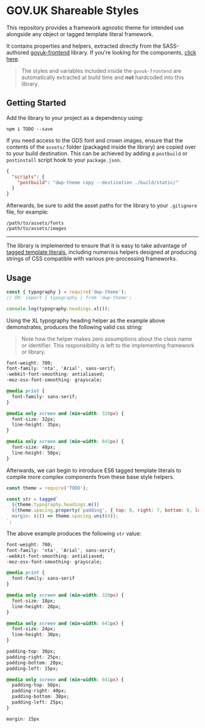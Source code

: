 # GOV.UK Shareable Styles

This repository provides a framework agnostic theme for intended use alongside any object or tagged template literal framework.

It contains properties and helpers, extracted directly from the SASS-authored [govuk-frontend](#TODO) library. If you're looking for the components, [click here](/components/react).

> The styles and variables included inside the `govuk-frontend` are automatically extracted at build time and **not** hardcoded into this library.

## Getting Started

Add the library to your project as a dependency using:

```
npm i TODO --save
```

If you need access to the GDS font and crown images, ensure that the contents of the `assets/` folder (packaged inside the library) are copied over to your build destination. This can be achieved by adding a `postbuild` or `postinstall` script hook to your `package.json`.

```json
{
  "scripts": {
    "postbuild": "dwp-theme copy --destination ./build/static/"
  }
}
```

Afterwards, be sure to add the asset paths for the library to your `.gitignore` file, for example:

```
/path/to/assets/fonts
/path/to/assets/images
```

---

The library is implemented to ensure that it is easy to take advantage of [tagged template literals](https://developer.mozilla.org/en-US/docs/Web/JavaScript/Reference/Template_literals), including numerous helpers designed at producing strings of CSS compatible with various pre-processing frameworks.

## Usage

```js
const { typography } = require('dwp-theme');
// OR: import { typography } from 'dwp-theme';

console.log(typography.headings.xl());
```

Using the XL typography heading helper as the example above demonstrates, produces the following valid css string:

> Note how the helper makes zero assumptions about the class name or identifier. This responsibility is left to the implementing framework or library.

```css
font-weight: 700;
font-family: 'nta', 'Arial', sans-serif;
-webkit-font-smoothing: antialiased;
-moz-osx-font-smoothing: grayscale;

@media print {
  font-family: sans-serif;
}

@media only screen and (min-width: 320px) {
  font-size: 32px;
  line-height: 35px;
}

@media only screen and (min-width: 641px) {
  font-size: 48px;
  line-height: 50px;
}
```

Afterwards, we can begin to introduce ES6 tagged template literals to compile more complex components from these base style helpers.

```js
const theme = require('TODO');

const str = tagged`
  ${theme.typography.headings.m()}
  ${theme.spacing.property('padding', { top: 8, right: 7, bottom: 6, left: 5 })}
  margin: ${() => theme.spacing.unit(4)};
`;
```

The above example produces the following `str` value:

```css
font-weight: 700;
font-family: 'nta', 'Arial', sans-serif;
-webkit-font-smoothing: antialiased;
-moz-osx-font-smoothing: grayscale;

@media print {
  font-family: sans-serif
}

@media only screen and (min-width: 320px) {
  font-size: 18px;
  line-height: 20px;
}

@media only screen and (min-width: 641px) {
  font-size: 24px;
  line-height: 30px;
}

padding-top: 30px;
padding-right: 25px;
padding-bottom: 20px;
padding-left: 15px;

@media only screen and (min-width: 641px) {
  padding-top: 50px;
  padding-right: 40px;
  padding-bottom: 30px;
  padding-left: 25px;
}

margin: 15px
```
